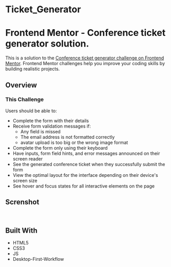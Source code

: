 # Ticket_Generator

# Frontend Mentor - Conference ticket generator solution.
This is a solution to the [Conference ticket generator challenge on Frontend Mentor](https://www.frontendmentor.io/challenges/conference-ticket-generator-oq5gFIU12w). Frontend Mentor challenges help you improve your coding skills by building realistic projects.

## Overview  


### This Challenge

Users should be able to:

* Complete the form with their details
* Receive form validation messages if:
  * Any field is missed
  * The email address is not formatted correctly
  * avatar upload is too big or the wrong image format
* Complete the form only using their keyboard
* Have inputs, form field hints, and error messages announced on their screen reader
* See the generated conference ticket when they successfully submit the form
* View the optimal layout for the interface depending on their device's screen size
* See hover and focus states for all interactive elements on the page

## Screnshot
[](https://github.com/Piyushbajpai11/Ticket_Generator/blob/7f2bd348f29d42ee1a48fb42cf7bceebc492c4f4/images/Screenshot%20(49).png)  
[](https://github.com/Piyushbajpai11/Ticket_Generator/blob/7f2bd348f29d42ee1a48fb42cf7bceebc492c4f4/images/Screenshot%20(51).png)  

## Built With  
* HTML5
* CSS3
* JS
* Desktop-First-Workflow
